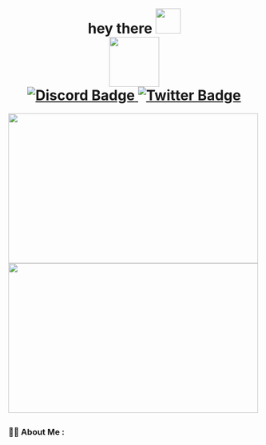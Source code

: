 
<h1 align="center">
  hey there
  <img src="https://media.giphy.com/media/hvRJCLFzcasrR4ia7z/giphy.gif", width ="50"/>
  <div id="header" align="center" >
    <img src="https://media.giphy.com/media/M9gbBd9nbDrOTu1Mqx/giphy.gif" width="100"/>
 </div>
 <div id="badges" align="center">
  <a href="https://discordapp.com/users/923248681354924092">
    <img src="https://img.shields.io/badge/DISCORD-navy?style=for-the-badge&logo=Discord&logoColor=white" alt="Discord Badge"/>
  </a>
  <a href="https://twitter.com/Tworita99">
   <img src="https://img.shields.io/badge/TWITTER-blue?style=for-the-badge&logo=twitter&logoColor=white" alt="Twitter Badge"/>
  </a>
 </div>
 <div id="badges" align="center">
  <img src="https://komarev.com/ghpvc/?username=Tworita99&style=flat-square&color=blue" alt=""/>
</div>
</h1>

<div align=" left">
  <img src="https://media.giphy.com/media/dWesBcTLavkZuG35MI/giphy.gif" width="500" height="300"/>
  <img src="https://media.giphy.com/media/xT9IgzoKnwFNmISR8I/giphy.gif" width="500" height="300"/>
</div>

<img src="https://i.postimg.cc/NFcy3t7v/ligne-gif-discord-line.gif)](https://postimg.cc/tZBC6LMB" width="1000" height="5" />

### :woman_technologist: About Me :
